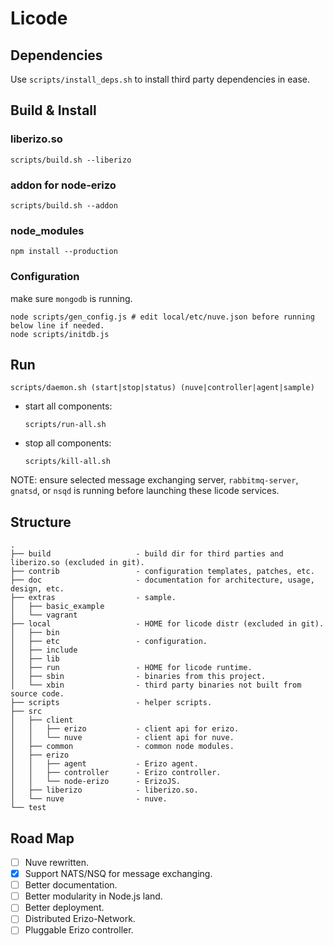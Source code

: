 # Licode

## Dependencies

Use `scripts/install_deps.sh` to install third party dependencies in ease.

## Build & Install

### liberizo.so

```
scripts/build.sh --liberizo
```

### addon for node-erizo

```
scripts/build.sh --addon
```

### node_modules

```
npm install --production
```

### Configuration

make sure `mongodb` is running.

```
node scripts/gen_config.js # edit local/etc/nuve.json before running below line if needed.
node scripts/initdb.js
```

## Run

`scripts/daemon.sh (start|stop|status) (nuve|controller|agent|sample)`

- start all components:

  `scripts/run-all.sh`

- stop all components:

  `scripts/kill-all.sh`

NOTE: ensure selected message exchanging server, `rabbitmq-server`, `gnatsd`, or `nsqd` is running before launching these licode services.

## Structure

```
.
├── build                   - build dir for third parties and liberizo.so (excluded in git).
├── contrib                 - configuration templates, patches, etc.
├── doc                     - documentation for architecture, usage, design, etc.
├── extras                  - sample.
│   ├── basic_example
│   └── vagrant
├── local                   - HOME for licode distr (excluded in git).
│   ├── bin
│   ├── etc                 - configuration.
│   ├── include
│   ├── lib
│   ├── run                 - HOME for licode runtime.
│   ├── sbin                - binaries from this project.
│   └── xbin                - third party binaries not built from source code.
├── scripts                 - helper scripts.
├── src
│   ├── client
│   │   ├── erizo           - client api for erizo.
│   │   └── nuve            - client api for nuve.
│   ├── common              - common node modules.
│   ├── erizo
│   │   ├── agent           - Erizo agent.
│   │   ├── controller      - Erizo controller.
│   │   └── node-erizo      - ErizoJS.
│   ├── liberizo            - liberizo.so.
│   └── nuve                - nuve.
└── test
```

## Road Map

- [ ] Nuve rewritten.
- [x] Support NATS/NSQ for message exchanging.
- [ ] Better documentation.
- [ ] Better modularity in Node.js land.
- [ ] Better deployment.
- [ ] Distributed Erizo-Network.
- [ ] Pluggable Erizo controller.
